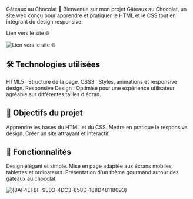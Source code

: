 Gâteaux au Chocolat 🍫
Bienvenue sur mon projet Gâteaux au Chocolat, un site web conçu pour apprendre et pratiquer le HTML et le CSS tout en intégrant du design responsive.

Lien vers le site 🌐

![Lien vers le site 🌐]([https://komarev.com/ghpvc/?username=hiFredo&label=Profile%20views&color=blue&style=plasti](https://gateaux-aux-chocolats.vercel.app/))

## 🛠️ Technologies utilisées
HTML5 : Structure de la page.
CSS3 : Styles, animations et responsive design.
Responsive Design : Optimisé pour une expérience utilisateur agréable sur différentes tailles d'écran.
## 🎯 Objectifs du projet
Apprendre les bases du HTML et du CSS.
Mettre en pratique le responsive design.
Créer un site attrayant et interactif.

## 🌟 Fonctionnalités
Design élégant et simple.
Mise en page adaptée aux écrans mobiles, tablettes et ordinateurs.
Présentation d'un thème gourmand autour des gâteaux au chocolat.

![{8AF4EFBF-9E03-4DC3-858D-188D48118093}](https://github.com/user-attachments/assets/a26c9d19-8052-4a26-b4bb-74ba52b96d1b)
